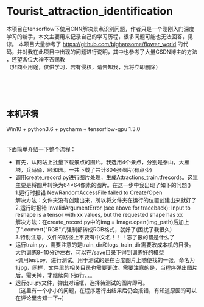 # Tourist_attraction_identification
本项目在tensorflow下使用CNN解决景点识别问题，作者只是一个刚刚入门深度学习的新手，本文主要用来记录自己的学习历程，很多问题可能也无法回答，见谅。
本项目大量参考了 https://github.com/bighansome/flower_world 的代码，并对我在此项目中出现的问题进行说明，其中也参考了大量CSDN博主的方法
，还望各位大神不吝赐教<br>
（非商业用途，仅供学习，若有侵权，请告知我，我将立即删除）<br>
<br>
<br>
<br>
<br>
## 本机环境 
Win10 + python3.6 + pycharm + tensorflow-gpu 1.3.0 <br>
<br>
<br>
下面简单介绍一下整个流程：<br>
- 首先，从网站上批量下载景点的图片。我选用4个景点，分别是泰山，大雁塔，兵马俑，颐和园。一共下载了共计804张图片(有点少) <br>
- 调用create_record.py进行图片处理，生成Attractions_train.tfrecords。这里主要是将图片转换为64×64像素的图片。在这一步中我出现了如下的问题()<br>
1.运行时报错 NewRandomAccessFile failed to Create/Open<br>
解决方法：文件夹没有创建出来，所以将文件夹在运行的位置创建出来就好了<br>
2.运行时报错 InvalidArgumentError (see above for traceback): Input to reshape is a tensor with xx values, but the requested shape has xx<br>
解决方法：在create_record.py中的img = Image.open(img_path)后加上了“.convert("RGB")”,强制都转成RGB格式，就好了(困扰了我很久)<br>
3.特别注意，文件的路径上不要有中文名！！！忘了报的错是什么了<br>
- 运行train.py，需要注意的是train_dir和logs_train_dir需要改成本机的目录。大约训练8~10分钟左右，可以在/save目录下得到训练好的模型<br>
-调用test.py，进行测试。用于测试的是在百度图片上随便找的一张，命名为1.jpg，同样，文件里的相关目录也需要更改。需要注意的是，当程序弹出图片后，需关掉，才继续向下运行。。。<br>
- 运行gui.py文件，弹出对话框，选择待测试的图片即可。 <br>
（这里有一个小小的问题，在程序运行出结果后仍会报错，有知道原因的可以在评论里告知一下~）


